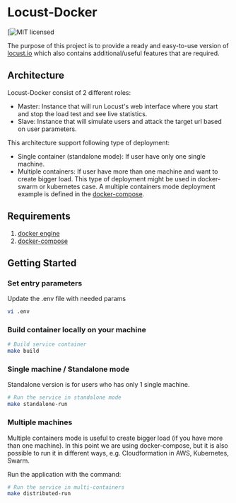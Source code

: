 # Locust-Docker

[![MIT licensed]([License])


The purpose of this project is to provide a ready and easy-to-use version of [locust.io] which also contains additional/useful features that are required.

## Architecture

Locust-Docker consist of 2 different roles:

- Master: Instance that will run Locust's web interface where you start and stop the load test and see live statistics.
- Slave: Instance that will simulate users and attack the target url based on user parameters.

This architecture support following type of deployment:

- Single container (standalone mode): If user have only one single machine.
- Multiple containers: If user have more than one machine and want to create bigger load. This type of deployment might be used in docker-swarm or kubernetes case. A multiple containers mode deployment example is defined in the [docker-compose].

## Requirements
1. [docker engine]
2. [docker-compose]

## Getting Started

### Set entry parameters

Update the .env file with needed params

```bash
vi .env
```

### Build container locally on your machine

```bash
# Build service container
make build
```

### Single machine / Standalone mode

Standalone version is for users who has only 1 single machine.

```bash
# Run the service in standalone mode
make standalone-run
```

### Multiple machines

Multiple containers mode is useful to create bigger load (if you have more than one machine). In this point we are using docker-compose, but it is also possible to run it in different ways, e.g. Cloudformation in AWS, Kubernetes, Swarm.

Run the application with the command:

```bash
# Run the service in multi-containers
make distributed-run
```

[License]: <LICENSE.md>
[locust.io]: <http://locust.io>
[docker engine]: <https://docs.docker.com/engine/installation/>
[docker-compose]: <https://docs.docker.com/compose/install/>
[our example]: <https://raw.githubusercontent.com/taherbs/locust-docker/locust-tasks/basic-locustfile.py>
